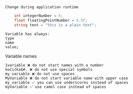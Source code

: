 	Change during application runtime
	
```csharp
	int integerNumber = 5;
	float floatingPointNumber = 5.5f;
	string text = "this is a plain text";
```

	Variable has always:
	type
	name
	value;

Variable names

	1variable ❌ do not start names with a number
	kočička$#. ❌ do not use special symbols
	my variable ❌ do not use spaces
	MyVariable ❌ do not start variable name with upper case
	my_variable ✅ you can use underscores instead of spaces
	myVariable ✅ use camel case instead of spaces
